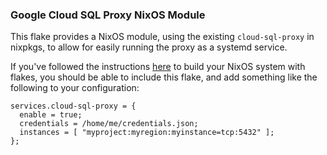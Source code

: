 ### Google Cloud SQL Proxy NixOS Module

This flake provides a NixOS module, using the existing `cloud-sql-proxy` in nixpkgs, to allow for easily running the proxy as a systemd service.

If you've followed the instructions [here](https://nixos.wiki/wiki/Flakes#Using_nix_flakes_with_NixOS) to build your NixOS system with flakes, you should be able to include this flake, and add something like the following to your configuration:

```
services.cloud-sql-proxy = {
  enable = true;
  credentials = /home/me/credentials.json;
  instances = [ "myproject:myregion:myinstance=tcp:5432" ];
};
```

